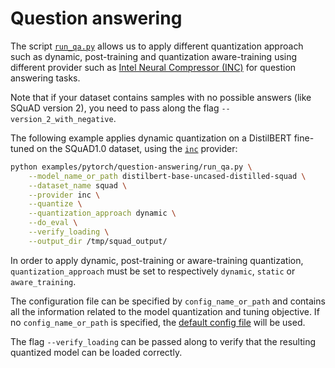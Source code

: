 <!---
Copyright 2020 The HuggingFace Team. All rights reserved.

Licensed under the Apache License, Version 2.0 (the "License");
you may not use this file except in compliance with the License.
You may obtain a copy of the License at

    http://www.apache.org/licenses/LICENSE-2.0

Unless required by applicable law or agreed to in writing, software
distributed under the License is distributed on an "AS IS" BASIS,
WITHOUT WARRANTIES OR CONDITIONS OF ANY KIND, either express or implied.
See the License for the specific language governing permissions and
limitations under the License.
-->

# Question answering


The script [`run_qa.py`](https://github.com/huggingface/optimum/blob/main/examples/pytorch/question-answering/run_qa.py)
allows us to apply different quantization approach such as dynamic, post-training and quantization aware-training 
using different provider such as [Intel Neural Compressor (INC)](https://github.com/intel/neural-compressor) for
question answering tasks.

Note that if your dataset contains samples with no possible answers (like SQuAD version 2), you need to pass along 
the flag `--version_2_with_negative`.

The following example applies dynamic quantization on a DistilBERT fine-tuned on the SQuAD1.0 dataset, using the
[`inc`](https://github.com/intel/neural-compressor) provider: 

```bash
python examples/pytorch/question-answering/run_qa.py \
    --model_name_or_path distilbert-base-uncased-distilled-squad \
    --dataset_name squad \
    --provider inc \
    --quantize \
    --quantization_approach dynamic \
    --do_eval \
    --verify_loading \
    --output_dir /tmp/squad_output/
```

In order to apply dynamic, post-training or aware-training quantization, `quantization_approach` must be set to 
respectively `dynamic`, `static` or `aware_training`.

The configuration file can be specified by `config_name_or_path` and contains all the information related 
to the model quantization and tuning objective.  If no `config_name_or_path` is specified, the 
[default config file](https://github.com/huggingface/optimum/blob/main/examples/pytorch/question-answering/config/inc/quantization.yml) 
will be used.

The flag `--verify_loading` can be passed along to verify that the resulting quantized model can be loaded correctly.
